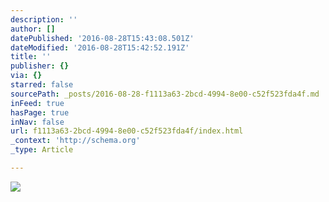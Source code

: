 ```yaml
---
description: ''
author: []
datePublished: '2016-08-28T15:43:08.501Z'
dateModified: '2016-08-28T15:42:52.191Z'
title: ''
publisher: {}
via: {}
starred: false
sourcePath: _posts/2016-08-28-f1113a63-2bcd-4994-8e00-c52f523fda4f.md
inFeed: true
hasPage: true
inNav: false
url: f1113a63-2bcd-4994-8e00-c52f523fda4f/index.html
_context: 'http://schema.org'
_type: Article

---
```

![](https://the-grid-user-content.s3-us-west-2.amazonaws.com/d852869c-e98d-4de2-ba4e-0f87f234bfd9.jpg)